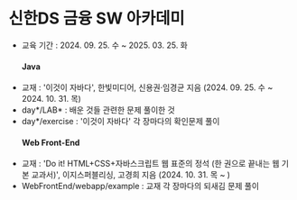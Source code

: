 # 신한DS 금융 SW 아카데미
- 교육 기간 : 2024. 09. 25. 수 ~ 2025. 03. 25. 화
  #### Java
- 교재 : '이것이 자바다', 한빛미디어, 신용권·임경균 지음 (2024. 09. 25. 수 ~ 2024. 10. 31. 목)
- day*/LAB* : 배운 것들 관련한 문제 풀이한 것
- day*/exercise : '이것이 자바다' 각 장마다의 확인문제 풀이
  #### Web Front-End
- 교재 : 'Do it! HTML+CSS+자바스크립트 웹 표준의 정석 (한 권으로 끝내는 웹 기본 교과서)', 이지스퍼블리싱, 고경희 지음 (2024. 10. 31. 목 ~ )
- WebFrontEnd/webapp/example : 교재 각 장마다의 되새김 문제 풀이
